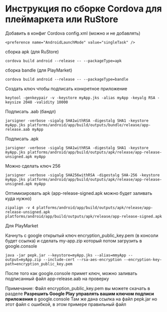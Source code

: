 
# Инструкция по сборке Cordova для плеймаркета или RuStore

Добавить в конфиг Cordova config.xml (можно и не добавлять)
```
<preference name="AndroidLaunchMode" value="singleTask" />
```

сборка apk (для RuStore)
```
cordova build android --release -- --packageType=apk
```

сборка bandle (для PlayMarket)
```
cordova build android --release -- --packageType=bandle
```

Создать ключ чтобы подписать конкретное приложение
```
keytool -genkeypair -v -keystore myApp.jks -alias myApp -keyalg RSA -keysize 2048 -validity 10000
```

Подписать .aab (бандл)
```
jarsigner -verbose -sigalg SHA1withRSA -digestalg SHA1 -keystore myApp.jks platforms/android/app/build/outputs/bundle/release/app-release.aab myApp
```

Подписать .apk
```
jarsigner -verbose -sigalg SHA1withRSA -digestalg SHA1 -keystore myApp.jks platforms/android/app/build/outputs/apk/release/app-release-unsigned.apk myApp

```

Можно сделать ключ 256
```
jarsigner -verbose -sigalg SHA256withRSA -digestalg SHA-256 -keystore myApp.jks platforms/android/app/build/outputs/apk/release/app-release-unsigned.apk myApp

```

Оптимизировать apk (app-release-signed.apk можно будет заливать куда нужно)
```
zipalign -v 4 platforms/android/app/build/outputs/apk/release/app-release-unsigned.apk platforms/android/app/build/outputs/apk/release/app-release-signed.apk
```

Для PlayMarket

Качнуть с google открытый ключ encryption_public_key.pem (в консоли будет ссылка) и сделать my-app.zip который потом загрузить в google.console
```
java -jar pepk.jar --keystore=myApp.jks --alias=mmyApp --output=myApp.zip --include-cert --rsa-aes-encryption --encryption-key-path=encryption_public_key.pem
```

После того как google.console примет ключ, можно заливать подписанный файл app-release.aab на проверку

Примечание:
Файл encryption_public_key.pem вы можете скачать в разделе **Разрешить Google Play управлять вашим ключом подписи приложения** в google.console
Там же дана ссылка на файл pepk.jar но этот файл с ошибкой, в этом примере правильный файл
